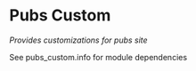 Pubs Custom
===========
*Provides customizations for pubs site*

See pubs_custom.info for module dependencies
